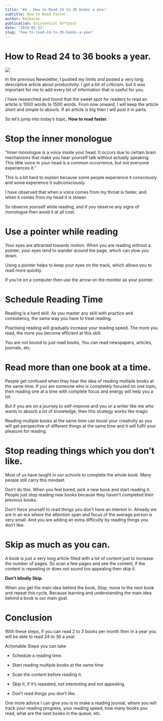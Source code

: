 ```yaml
---
title: '#4 - How to Read 24 to 36 books a year'
subtitle: How to Read Faster.
author: Rajkaran
publication: Existential Sh*tpost
date: '2024-01-12'
slug: 'how-to-read-24-to-36-books-a-year'
---
```


# How to Read 24 to 36 books a year.
[![](https://substackcdn.com/image/fetch/$s_!dzXO!,w_1456,c_limit,f_auto,q_auto:good,fl_progressive:steep/https%3A%2F%2Fsubstack-post-media.s3.amazonaws.com%2Fpublic%2Fimages%2F010e05d6-072f-4146-83b8-3d5c99efec80_4764x3176.jpeg)](https://substackcdn.com/image/fetch/$s_!dzXO!,f_auto,q_auto:good,fl_progressive:steep/https%3A%2F%2Fsubstack-post-media.s3.amazonaws.com%2Fpublic%2Fimages%2F010e05d6-072f-4146-83b8-3d5c99efec80_4764x3176.jpeg)

In the previous Newsletter, I pushed my limits and posted a very long descriptive article about productivity. I got a bit of criticism, but it was important for me to add every bit of information that is useful for you.

I have researched and found that the sweet spot for readers to read an article is 1000 words to 1500 words. From now onward, I will keep the article short and simple to absorb. If an article is big then I will post it in parts.

So let’s jump into today’s topic, **How to read faster.**

# Stop the inner monologue

“Inner monologue is a voice inside your head. It occurs due to certain brain mechanisms that make you hear yourself talk without actually speaking. This little voice in your head is a common occurrence, but not everyone experiences it.”

This is a bit hard to explain because some people experience it consciously and some experience it subconsciously.

I have observed that when a voice comes from my throat is faster, and when it comes from my head it is slower.

So observe yourself while reading, and if you observe any signs of monologue then avoid it at all cost.

# Use a pointer while reading

Your eyes are attracted towards motion. When you are reading without a pointer, your eyes tend to wander around the page, which can slow you down. 

Using a pointer helps to keep your eyes on the track, which allows you to read more quickly.

If you're on a computer then use the arrow on the monitor as your pointer.

# Schedule Reading Time

Reading is a hard skill. As you master any skill with practice and consistency, the same way you have to treat reading.

Practising reading will gradually increase your reading speed. The more you read, the more you become efficient at this skill. 

You are not bound to just read books, You can read newspapers, articles, journals, etc.

# Read more than one book at a time.

People get confused when they hear the idea of reading multiple books at the same time. If you are someone who is completely focused on one topic, then reading one at a time with complete focus and energy will help you a lot.

But if you are on a journey to self-improve and you or a writer like me who wants to absorb a lot of knowledge, then this strategy works like magic

Reading multiple books at the same time can boost your creativity as you will get perspective of different things at the same time and it will fulfil your pleasure for reading.

# Stop reading things which you don’t like.

Most of us have taught in our schools to complete the whole book. Many people still carry this mindset.

Don’t do this. When you feel bored, pick a new book and start reading it. People just stop reading new books because they haven’t completed their previous books.

Don’t force yourself to read things you don’t have an interest in. Already we are in an era where the attention span and focus of the average person is very small. And you are adding an extra difficulty by reading things you don’t like.

# Skip as much as you can.

A book is just a very long article filled with a lot of content just to increase the number of pages. So scan a few pages and see the content, if the content is repeating or does not sound too appealing then skip it.

 **Don’t blindly Skip.**

When you get the main idea behind the book, Stop, move to the next book and repeat this cycle, Because learning and understanding the main idea behind a book is our main goal.

# Conclusion

With these steps, if you can read 2 to 3 books per month then in a year you will be able to read 24 to 36 a year.

Actionable Steps you can take

  * Schedule a reading time.

  * Start reading multiple books at the same time

  * Scan the content before reading it. 

  * Skip it, if it’s repeated, not interesting and not appealing.

  * Don’t read things you don’t like.




One more advice I can give you is to make a reading journal, where you will track your reading progress, your reading speed, how many books you read, what are the next books in the queue, etc.
